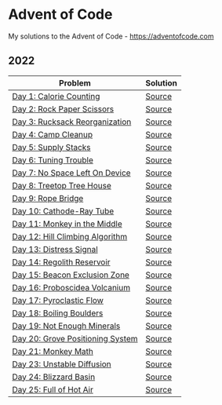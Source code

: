 # Advent of Code
My solutions to the Advent of Code - https://adventofcode.com

## 2022

| Problem | Solution |
| --- | --- |
| [Day 1: Calorie Counting](https://adventofcode.com/2022/day/1) | [Source](2022/Day1/Program.cs) |
| [Day 2: Rock Paper Scissors](https://adventofcode.com/2022/day/2) | [Source](2022/Day2/Program.cs) |
| [Day 3: Rucksack Reorganization](https://adventofcode.com/2022/day/3) | [Source](2022/Day3/Program.cs) |
| [Day 4: Camp Cleanup](https://adventofcode.com/2022/day/4) | [Source](2022/Day4/Program.cs) |
| [Day 5: Supply Stacks](https://adventofcode.com/2022/day/5) | [Source](2022/Day5/Program.cs) |
| [Day 6: Tuning Trouble](https://adventofcode.com/2022/day/6) | [Source](2022/Day6/Program.cs) |
| [Day 7: No Space Left On Device](https://adventofcode.com/2022/day/7) | [Source](2022/Day7/Program.cs) |
| [Day 8: Treetop Tree House](https://adventofcode.com/2022/day/8) | [Source](2022/Day8/Program.cs) |
| [Day 9: Rope Bridge](https://adventofcode.com/2022/day/9) | [Source](2022/Day9/Program.cs) |
| [Day 10: Cathode-Ray Tube](https://adventofcode.com/2022/day/10) | [Source](2022/Day10/Program.cs) |
| [Day 11: Monkey in the Middle](https://adventofcode.com/2022/day/11) | [Source](2022/Day11/Program.cs) |
| [Day 12: Hill Climbing Algorithm](https://adventofcode.com/2022/day/12) | [Source](2022/Day12/Program.cs) |
| [Day 13: Distress Signal](https://adventofcode.com/2022/day/13) | [Source](2022/Day13/Program.cs) |
| [Day 14: Regolith Reservoir](https://adventofcode.com/2022/day/14) | [Source](2022/Day14/Program.cs) |
| [Day 15: Beacon Exclusion Zone](https://adventofcode.com/2022/day/15) | [Source](2022/Day15/Program.cs) |
| [Day 16: Proboscidea Volcanium](https://adventofcode.com/2022/day/16) | [Source](2022/Day16/Program.cs) |
| [Day 17: Pyroclastic Flow](https://adventofcode.com/2022/day/17) | [Source](2022/Day17/Program.cs) |
| [Day 18: Boiling Boulders](https://adventofcode.com/2022/day/18) | [Source](2022/Day18/Program.cs) |
| [Day 19: Not Enough Minerals](https://adventofcode.com/2022/day/19) | [Source](2022/Day19/Program.cs) |
| [Day 20: Grove Positioning System](https://adventofcode.com/2022/day/20) | [Source](2022/Day20/Program.cs) |
| [Day 21: Monkey Math](https://adventofcode.com/2022/day/21) | [Source](2022/Day21/Program.cs) |
| [Day 23: Unstable Diffusion](https://adventofcode.com/2022/day/23) | [Source](2022/Day23/Program.cs) |
| [Day 24: Blizzard Basin](https://adventofcode.com/2022/day/24) | [Source](2022/Day24/Program.cs) |
| [Day 25: Full of Hot Air](https://adventofcode.com/2022/day/25) | [Source](2022/Day25/Program.cs) |